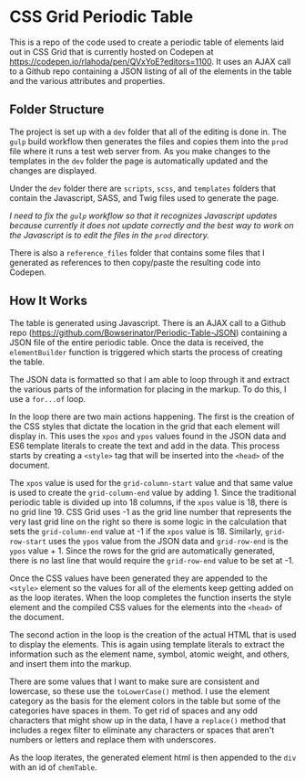 # CSS Grid Periodic Table

This is a repo of the code used to create a periodic table of elements laid out in CSS Grid that is currently hosted on Codepen at https://codepen.io/rlahoda/pen/QVxYoE?editors=1100. It uses an AJAX call to a Github repo containing a JSON listing of all of the elements in the table and the various attributes and properties.

## Folder Structure
The project is set up with a `dev` folder that all of the editing is done in. The `gulp` build workflow then generates the files and copies them into the `prod` file where it runs a test web server from. As you make changes to the templates in the `dev` folder the page is automatically updated and the changes are displayed.

Under the `dev` folder there are `scripts`, `scss`, and `templates` folders that contain the Javascript, SASS, and Twig files used to generate the page.

_I need to fix the `gulp` workflow so that it recognizes Javascript updates because currently it does not update correctly and the best way to work on the Javascript is to edit the files in the `prod` directory._

There is also a `reference_files` folder that contains some files that I generated as references to then copy/paste the resulting code into Codepen.

## How It Works
The table is generated using Javascript. There is an AJAX call to a Github repo (https://github.com/Bowserinator/Periodic-Table-JSON) containing a JSON file of the entire periodic table. Once the data is received, the `elementBuilder` function is triggered which starts the process of creating the table.

The JSON data is formatted so that I am able to loop through it and extract the various parts of the information for placing in the markup. To do this, I use a `for...of` loop.

In the loop there are two main actions happening. The first is the creation of the CSS styles that dictate the location in the grid that each element will display in. This uses the `xpos` and `ypos` values found in the JSON data and ES6 template literals to create the text and add in the data. This process starts by creating a `<style>` tag that will be inserted into the `<head>` of the document.

The `xpos` value is used for the `grid-column-start` value and that same value is used to create the `grid-column-end` value by adding 1. Since the traditional periodic table is divided up into 18 columns, if the `xpos` value is 18, there is no grid line 19. CSS Grid uses -1 as the grid line number that represents the very last grid line on the right so there is some logic in the calculation that sets the `grid-column-end` value at -1 if the `xpos` value is 18. Similarly, `grid-row-start` uses the `ypos` value from the JSON data and `grid-row-end` is the `ypos` value + 1. Since the rows for the grid are automatically generated, there is no last line that would require the `grid-row-end` value to be set at -1.

Once the CSS values have been generated they are appended to the `<style>` element so the values for all of the elements keep getting added on as the loop iterates. When the loop completes the function inserts the style element and the compiled CSS values for the elements into the `<head>` of the document.

The second action in the loop is the creation of the actual HTML that is used to display the elements. This is again using template literals to extract the information such as the element name, symbol, atomic weight, and others, and insert them into the markup.

There are some values that I want to make sure are consistent and lowercase, so these use the `toLowerCase()` method. I use the element category as the basis for the element colors in the table but some of the categories have spaces in them. To get rid of spaces and any odd characters that might show up in the data, I have a `replace()` method that includes a regex filter to eliminate any characters or spaces that aren't numbers or letters and replace them with underscores.

As the loop iterates, the generated element html is then appended to the `div` with an id of `chemTable`.
